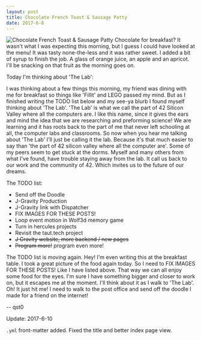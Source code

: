 ```yaml
---
layout: post
title: Chocolate French Toast & Sausage Patty
date: 2017-6-8
---
```

![Chocolate French Toast & Sausage Patty](http://cerealize.me/images/2017-6-8.jpg)
Chocolate for breakfast? It wasn't what I was expecting this morning,
but I guess I could have looked at the menu!
It was tasty none-the-less and it was rather sweet.
I added a bit of syrup to finish the job.
A glass of orange juice, an apple and an apricot.
I'll be snacking on that fruit as the morning goes on.

Today I'm thinking about 'The Lab':

I was thinking about a few things this morning, my friend was dining with me for breakfast so things like 'Fillit' and LEGO passed my mind. But as I finished writing the TODO list below and my see-ya blurb I found myself thinking about 'The Lab'. 'The Lab' is what we call the part of 42 Silicon Valley where all the computers are. I like this name, since it gives the ears and mind the idea that we are researching and preforming science! We are learning and it has roots back to the part of me that never left schooling at all, the computer labs and classrooms. So now when you hear me talking about 'The Lab' I'll just be calling it the lab. Because it's that much easier to say than 'the part of 42 silicon valley where all the computer are'. Some of my peers seem to get stuck at the dorms. Myself and many others from what I've found, have trouble staying away from the lab. It call us back to our work and the community of 42. Which invites us to the future of our dreams.

The TODO list:
* Send off the Doodle
* J-Gravity Production
* J-Gravity link with Dispatcher
* FIX IMAGES FOR THESE POSTS!
* Loop event motion in Wolf3d memory game
* Turn in hercules projects
* Revisit the taut.tech project
* ~~J Gravity website, more backend / new pages~~
* ~~Program more!~~ program even more!

The TODO list is moving again. Hey! I'm even writing this at the breakfast table. I took a great picture of the food again today. So I need to FIX IMAGES FOR THESE POSTS! Like I have listed above. That way we can all enjoy some food for the eyes. I'm sure I have something bigger and closer to work on, but it escapes me at the moment. I'll think about it as I walk to 'The Lab'. Oh! It just hit me! I need to walk to the post office and send off the doodle I made for a friend on the internet!

-- qst0

Update: 2017-6-10

`.yml` front-matter added.
Fixed the title and better index page view.
